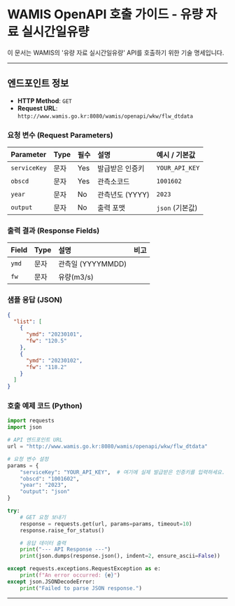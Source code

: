 # WAMIS OpenAPI 호출 가이드 - 유량 자료 실시간일유량

이 문서는 WAMIS의 '유량 자료 실시간일유량' API를 호출하기 위한 기술 명세입니다.

---

## 엔드포인트 정보

- **HTTP Method**: `GET`
- **Request URL**: `http://www.wamis.go.kr:8080/wamis/openapi/wkw/flw_dtdata`

### 요청 변수 (Request Parameters)

| Parameter | Type | 필수 | 설명 | 예시 / 기본값 |
| :-------- | :--- | :--- | :--- | :------------ |
| `serviceKey` | 문자 | Yes | 발급받은 인증키 | `YOUR_API_KEY` |
| `obscd` | 문자 | Yes | 관측소코드 | `1001602` |
| `year` | 문자 | No | 관측년도 (YYYY) | `2023` |
| `output` | 문자 | No | 출력 포맷 | `json` (기본값) |

### 출력 결과 (Response Fields)

| Field | Type | 설명 | 비고 |
| :---- | :--- | :--- | :--- |
| `ymd` | 문자 | 관측일 (YYYYMMDD) | |
| `fw` | 문자 | 유량(m3/s) | |

### 샘플 응답 (JSON)

```json
{
  "list": [
    {
      "ymd": "20230101",
      "fw": "120.5"
    },
    {
      "ymd": "20230102",
      "fw": "118.2"
    }
  ]
}
```

### 호출 예제 코드 (Python)

```python
import requests
import json

# API 엔드포인트 URL
url = "http://www.wamis.go.kr:8080/wamis/openapi/wkw/flw_dtdata"

# 요청 변수 설정
params = {
    "serviceKey": "YOUR_API_KEY",  # 여기에 실제 발급받은 인증키를 입력하세요.
    "obscd": "1001602",
    "year": "2023",
    "output": "json"
}

try:
    # GET 요청 보내기
    response = requests.get(url, params=params, timeout=10)
    response.raise_for_status()

    # 응답 데이터 출력
    print("--- API Response ---")
    print(json.dumps(response.json(), indent=2, ensure_ascii=False))

except requests.exceptions.RequestException as e:
    print(f"An error occurred: {e}")
except json.JSONDecodeError:
    print("Failed to parse JSON response.")

```

---